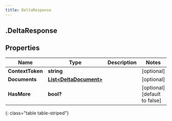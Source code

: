 ```yaml
---
title: DeltaResponse
---
```

## .DeltaResponse

## Properties

|Name | Type | Description | Notes|
|------------ | ------------- | ------------- | -------------|
| **ContextToken** | **string** |  | [optional] |
| **Documents** | [**List&lt;DeltaDocument&gt;**](DeltaDocument.html) |  | [optional] |
| **HasMore** | **bool?** |  | [optional] [default to false]|
{: class="table table-striped"}


